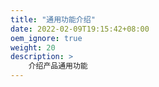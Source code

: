 ```yaml
---
title: "通用功能介绍"
date: 2022-02-09T19:15:42+08:00
oem_ignore: true
weight: 20
description: >
    介绍产品通用功能
---
```



